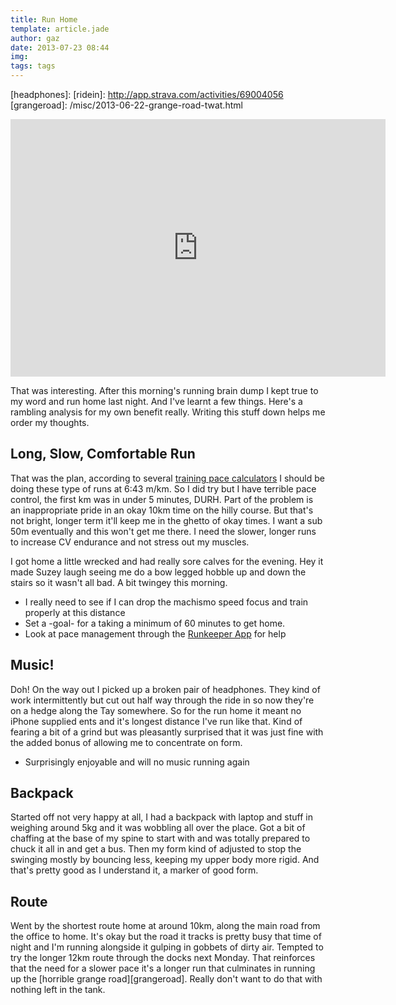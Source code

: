 ```yaml
---
title: Run Home
template: article.jade
author: gaz
date: 2013-07-23 08:44
img: 
tags: tags
---
```


[trainingpace]: http://www.runnersworld.co.uk/general/rws-training-pace-calculator/1676.html
[rkapp]: http://runkeeper.com/running-app
[headphones]:
[ridein]: http://app.strava.com/activities/69004056
[grangeroad]: /misc/2013-06-22-grange-road-twat.html

<iframe height='412' width='600' frameborder='0' allowtransparency='true' scrolling='no' src='http://app.strava.com/activities/69004057/embed/0abaf9451f6a81c872fd36f088f206aa7b9d6aa1'></iframe>

That was interesting. After this morning's running brain dump I kept true to my word and run home last night. And I've learnt a few things. Here's a rambling analysis for my own benefit really. Writing this stuff down helps me order my thoughts.

## Long, Slow, Comfortable Run
That was the plan, according to several [training  pace calculators][trainingpace] I should be doing these type of runs at 6:43 m/km. So I did try but I have terrible pace control, the first km was in under 5 minutes, DURH. Part of the problem is an inappropriate pride in an okay 10km time on the hilly course. But that's not bright, longer term it'll keep me in the ghetto of okay times. I want a sub 50m eventually and this won't get me there. I need the slower, longer runs to increase CV endurance and not stress out my muscles.

I got home a little wrecked and had really sore calves for the evening. Hey it made Suzey laugh seeing me do a bow legged hobble up and down the stairs so it wasn't all bad. A bit twingey this morning.

* I really need to see if I can drop the machismo speed focus and train properly at this distance
* Set a -goal- for a taking a minimum of 60 minutes to get home.
* Look at pace management through the [Runkeeper App][rkapp] for help

## Music!
Doh! On the way out I picked up a broken pair of headphones. They kind of work intermittently but cut out half way through the ride in so now they're on a hedge along the Tay somewhere. So for the run home it meant no iPhone supplied ents and it's longest distance I've run like that. Kind of fearing a bit of a grind but was pleasantly surprised that it was just fine with the added bonus of allowing me to concentrate on form.

* Surprisingly enjoyable and will no music running again

## Backpack
Started off not very happy at all, I had a backpack with laptop and stuff in weighing around 5kg and it was wobbling all over the place. Got a bit of chaffing at the base of my spine to start with and was totally prepared to chuck it all in and get a bus. Then my form kind of adjusted to stop the swinging mostly by bouncing less, keeping my upper body more rigid. And that's pretty good as I understand it, a marker of good form.

## Route
Went by the shortest route home at around 10km, along the main road from the office to home. It's okay but the road it tracks is pretty busy that time of night and I'm running alongside it gulping in gobbets of dirty air. Tempted to try the longer 12km route through the docks next Monday. That reinforces that the need for a slower pace it's a longer run that culminates in running up the [horrible grange road][grangeroad]. Really don't want to do that with nothing left in the tank.
